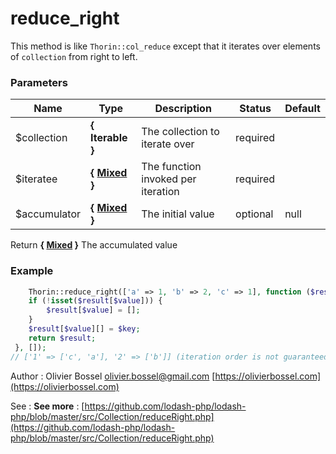 # reduce_right

This method is like `Thorin::col_reduce` except that it iterates over elements of
`collection` from right to left.



### Parameters
Name  |  Type  |  Description  |  Status  |  Default
------------  |  ------------  |  ------------  |  ------------  |  ------------
$collection  |  **{ Iterable }**  |  The collection to iterate over  |  required  |
$iteratee  |  **{ [Mixed](http://php.net/manual/en/language.pseudo-types.php#language.types.mixed) }**  |  The function invoked per iteration  |  required  |
$accumulator  |  **{ [Mixed](http://php.net/manual/en/language.pseudo-types.php#language.types.mixed) }**  |  The initial value  |  optional  |  null

Return **{ [Mixed](http://php.net/manual/en/language.pseudo-types.php#language.types.mixed) }** The accumulated value

### Example
```php
	Thorin::reduce_right(['a' => 1, 'b' => 2, 'c' => 1], function ($result, $value, $key) {
    if (!isset($result[$value])) {
        $result[$value] = [];
    }
    $result[$value][] = $key;
    return $result;
 }, []);
// ['1' => ['c', 'a'], '2' => ['b']] (iteration order is not guaranteed)
```
Author : Olivier Bossel [olivier.bossel@gmail.com](mailto:olivier.bossel@gmail.com) [https://olivierbossel.com](https://olivierbossel.com)

See : **See more** : [https://github.com/lodash-php/lodash-php/blob/master/src/Collection/reduceRight.php](https://github.com/lodash-php/lodash-php/blob/master/src/Collection/reduceRight.php)